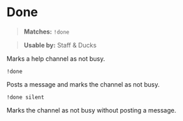 # Done

> **Matches:** `!done`

> **Usable by:** Staff & Ducks

Marks a help channel as not busy. 

```
!done
```
Posts a message and marks the channel as not busy.
```
!done silent
```
Marks the channel as not busy without posting a message.

